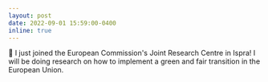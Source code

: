 ```yaml
---
layout: post
date: 2022-09-01 15:59:00-0400
inline: true
---
```


:briefcase: I just joined the European Commission's Joint Research Centre in Ispra! I will be doing research on how to implement a green and fair transition in the European Union. 